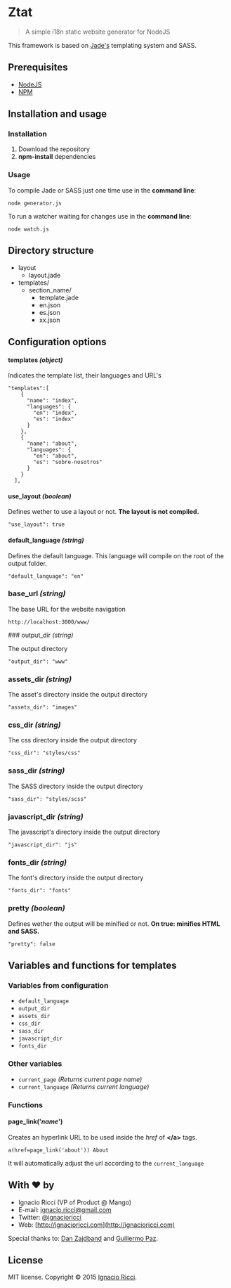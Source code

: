 # Ztat
> A simple i18n static website generator for NodeJS

This framework is based on <a href="http://jade-lang.com/">Jade's</a> templating system and SASS.

## Prerequisites

* <a href="https://nodejs.org/en/">NodeJS</a>
* <a href="https://www.npmjs.com/">NPM</a>

## Installation and usage

### Installation

1. Download the repository
2. **npm-install** dependencies

### Usage

To compile Jade or SASS just one time use in the **command line**:

```
node generator.js
```

To run a watcher waiting for changes use in the **command line**:

```
node watch.js
```

## Directory structure

- layout
  - layout.jade
- templates/
  - section_name/
     - template.jade
     - en.json
     - es.json
     - xx.json

## Configuration options

#### templates *(object)*
Indicates the template list, their languages and URL's

```
"templates":[
    {
      "name": "index",
      "languages": {
        "en": "index",
        "es": "index"
      }
    },
    {
      "name": "about",
      "languages": {
        "en": "about",
        "es": "sobre-nosotros"
      }
    }
  ],
```
#### use_layout *(boolean)*

Defines wether to use a layout or not. **The layout is not compiled.**

```
"use_layout": true
```
#### default_language *(string)*

Defines the default language. This language will compile on the root of the output folder.

```
"default_language": "en"
```
### base_url *(string)*

The base URL for the website navigation

```
http://localhost:3000/www/
```

### output_dir *(string)*

The output directory

```
"output_dir": "www"
```
### assets_dir *(string)*

The asset's directory inside the output directory

```
"assets_dir": "images"
```
### css_dir *(string)*

The css directory inside the output directory

```
"css_dir": "styles/css"
```
### sass_dir *(string)*

The SASS directory inside the output directory

```
"sass_dir": "styles/scss"
```
### javascript_dir *(string)*

The javascript's directory inside the output directory

```
"javascript_dir": "js"
```
### fonts_dir *(string)*

The font's directory inside the output directory

```
"fonts_dir": "fonts"
```
### pretty *(boolean)*

Defines wether the output will be minified or not.
**On true: minifies HTML and SASS.**

```
"pretty": false
```

## Variables and functions for templates

### Variables from configuration

* ``default_language``
* ``output_dir``
* ``assets_dir``
* ``css_dir``
* ``sass_dir``
* ``javascript_dir``
* ``fonts_dir``

### Other variables

* ``current_page`` *(Returns current page name)*
* ``current_language`` *(Returns current language)*

### Functions

#### page_link('*name*')

Creates an hyperlink URL to be used inside the *href* of **&lt;/a&gt;** tags.

```
a(href=page_link('about')) About
```

It will automatically adjust the url according to the ``current_language``

## With ❤ by

- Ignacio Ricci (VP of Product @ Mango)
 - E-mail: [ignacio.ricci@gmail.com](mailto:ignacio.ricci@gmail.com)
 - Twitter: [@ignacioricci](http://twitter.com/ignacioricci)
 - Web: [http://ignacioricci.com](http://ignacioricci.com)

Special thanks to: <a href="http://twitter.com/impronunciable">Dan Zajdband</a> and <a href="http://twitter.com/pazguille">Guillermo Paz</a>.

## License
MIT license. Copyright © 2015 [Ignacio Ricci](http://ignacioricci.com).